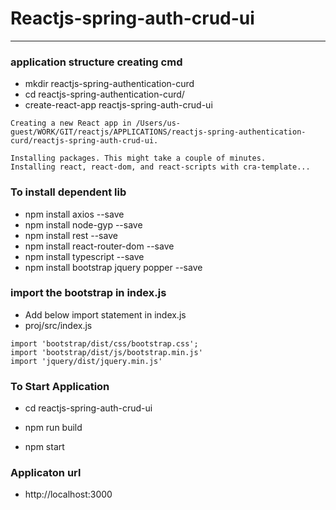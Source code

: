 # Reactjs-spring-auth-crud-ui

---

### application structure creating cmd

- mkdir reactjs-spring-authentication-curd
- cd reactjs-spring-authentication-curd/
- create-react-app reactjs-spring-auth-crud-ui

```
Creating a new React app in /Users/us-guest/WORK/GIT/reactjs/APPLICATIONS/reactjs-spring-authentication-curd/reactjs-spring-auth-crud-ui.

Installing packages. This might take a couple of minutes.
Installing react, react-dom, and react-scripts with cra-template...
```

### To install dependent lib

- npm install axios --save
- npm install node-gyp --save
- npm install rest --save
- npm install react-router-dom --save
- npm install typescript --save
- npm install bootstrap jquery popper --save

### import the bootstrap in index.js

- Add below import statement in index.js
- proj/src/index.js

```
import 'bootstrap/dist/css/bootstrap.css';
import 'bootstrap/dist/js/bootstrap.min.js'
import 'jquery/dist/jquery.min.js'
```

### To Start Application

- cd reactjs-spring-auth-crud-ui

- npm run build

- npm start

### Applicaton url

- http://localhost:3000
